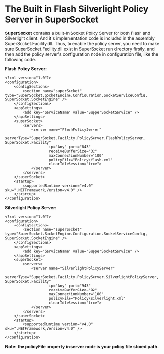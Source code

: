 # The Built in Flash Silverlight Policy Server in SuperSocket

**SuperSocket** contains a built-in Socket Policy Server for both Flash and Silverlight client. And it's implementation code is included in the assembly SuperSocket.Facility.dll. Thus, to enable the policy server, you need to make sure SuperSocket.Facility.dll exist in SuperSocket run directory firstly, and then add the policy server's configuration node in configuration file, like the following code.

**Flash Policy Server:**

    <?xml version="1.0"?>
    <configuration>
        <configSections>
            <section name="superSocket" type="SuperSocket.SocketEngine.Configuration.SocketServiceConfig, SuperSocket.SocketEngine" />
        </configSections>
        <appSettings>
            <add key="ServiceName" value="SupperSocketService" />
        </appSettings>
        <superSocket>
            <servers>
                <server name="FlashPolicyServer"
                        serverType="SuperSocket.Facility.PolicyServer.FlashPolicyServer, SuperSocket.Facility"
                        ip="Any" port="843"
                        receiveBufferSize="32"
                        maxConnectionNumber="100"
                        policyFile="Policy\flash.xml"
                        clearIdleSession="true">
                </server>
            </servers>
        </superSocket>
        <startup>
            <supportedRuntime version="v4.0" sku=".NETFramework,Version=v4.0" />
        </startup>
    </configuration>

**Silverlight Policy Server:**


    <?xml version="1.0"?>
    <configuration>
        <configSections>
            <section name="superSocket" type="SuperSocket.SocketEngine.Configuration.SocketServiceConfig, SuperSocket.SocketEngine" />
        </configSections>
        <appSettings>
            <add key="ServiceName" value="SupperSocketService" />
        </appSettings>
        <superSocket>
            <servers>
                <server name="SilverlightPolicyServer"
                        serverType="SuperSocket.Facility.PolicyServer.SilverlightPolicyServer, SuperSocket.Facility"
                        ip="Any" port="943"
                        receiveBufferSize="32"
                        maxConnectionNumber="100"
                        policyFile="Policy\silverlight.xml"
                        clearIdleSession="true">
                </server>
            </servers>
        </superSocket>
        <startup>
            <supportedRuntime version="v4.0" sku=".NETFramework,Version=v4.0" />
        </startup>
    </configuration>


**Note: the policyFile property in server node is your policy file stored path.**
